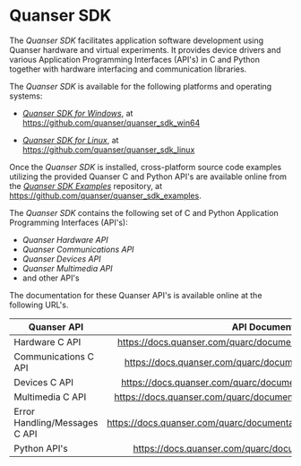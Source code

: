 # Quanser SDK
The *Quanser SDK* facilitates application software development using Quanser hardware and virtual experiments. It provides device drivers and various Application Programming Interfaces (API's) in C and Python together with hardware interfacing and communication libraries.



The *Quanser SDK* is available for the following platforms and operating systems:

- *[Quanser SDK for Windows](https://github.com/quanser/quanser_sdk_win64)*, at https://github.com/quanser/quanser_sdk_win64

- *[Quanser SDK for Linux](https://github.com/quanser/quanser_sdk_linux)*, at https://github.com/quanser/quanser_sdk_linux

  <!-- - *[Quanser SDK for macOS](https://github.com/quanser/quanser_sdk_macos)*, at https://github.com/quanser/quanser_sdk_macos-->



Once the *Quanser SDK* is installed, cross-platform source code examples utilizing the provided Quanser C and Python API's are available online from the *[Quanser SDK Examples](https://github.com/quanser/quanser_sdk_examples)* repository, at https://github.com/quanser/quanser_sdk_examples.



The *Quanser SDK* contains the following set of C and Python Application Programming Interfaces (API's):

- *Quanser Hardware API* 
- *Quanser Communications API*
- *Quanser Devices API*
- *Quanser Multimedia API*
- and other API's



The documentation for these Quanser API's is available online at the following URL's. 

| Quanser API                   |                      API Documentation                       |
| ----------------------------- | :----------------------------------------------------------: |
| Hardware C API                | https://docs.quanser.com/quarc/documentation/quarc_c_hardware_c.html |
| Communications C API          | https://docs.quanser.com/quarc/documentation/quarc_c_comm_c.html |
| Devices C API                 | https://docs.quanser.com/quarc/documentation/quarc_c_devices_c.html |
| Multimedia C API              | https://docs.quanser.com/quarc/documentation/quarc_c_multimedia_c.html |
| Error Handling/Messages C API | https://docs.quanser.com/quarc/documentation/quarc_c_error_handling_c.html |
| Python API's                | https://docs.quanser.com/quarc/documentation/python/index.html |

